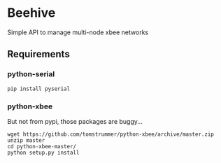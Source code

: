 # Beehive

Simple API to manage multi-node xbee networks

## Requirements

### python-serial

    pip install pyserial

### python-xbee

But not from pypi, those packages are buggy...

    wget https://github.com/tomstrummer/python-xbee/archive/master.zip
    unzip master
    cd python-xbee-master/
    python setup.py install
